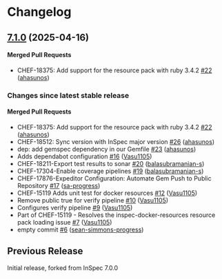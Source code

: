 # Changelog

<!-- latest_release 7.1.0 -->
## [7.1.0](https://github.com/inspec/inspec-docker-resources/tree/7.1.0) (2025-04-16)

#### Merged Pull Requests
- CHEF-18375: Add support for the resource pack with ruby 3.4.2 [#22](https://github.com/inspec/inspec-docker-resources/pull/22) ([ahasunos](https://github.com/ahasunos))
<!-- latest_release -->

<!-- release_rollup -->
### Changes since latest stable release

#### Merged Pull Requests
- CHEF-18375: Add support for the resource pack with ruby 3.4.2 [#22](https://github.com/inspec/inspec-docker-resources/pull/22) ([ahasunos](https://github.com/ahasunos)) <!-- 7.1.0 -->
- CHEF-18512: Sync version with InSpec major version [#26](https://github.com/inspec/inspec-docker-resources/pull/26) ([ahasunos](https://github.com/ahasunos)) <!-- 7.0.0 -->
- dep: add gemspec dependency in our Gemfile [#23](https://github.com/inspec/inspec-docker-resources/pull/23) ([ahasunos](https://github.com/ahasunos)) <!-- 0.3.9 -->
- Adds dependabot configuration [#16](https://github.com/inspec/inspec-docker-resources/pull/16) ([Vasu1105](https://github.com/Vasu1105)) <!-- 0.3.8 -->
- CHEF-18211-Export test results to sonar [#20](https://github.com/inspec/inspec-docker-resources/pull/20) ([balasubramanian-s](https://github.com/balasubramanian-s)) <!-- 0.3.7 -->
- CHEF-17304-Enable coverage pipelines [#19](https://github.com/inspec/inspec-docker-resources/pull/19) ([balasubramanian-s](https://github.com/balasubramanian-s)) <!-- 0.3.6 -->
-  CHEF-17876-Expeditor Configuration: Automate Gem Push to Public Repository [#17](https://github.com/inspec/inspec-docker-resources/pull/17) ([sa-progress](https://github.com/sa-progress)) <!-- 0.3.5 -->
- CHEF-15119 Adds unit test for docker resources [#12](https://github.com/inspec/inspec-docker-resources/pull/12) ([Vasu1105](https://github.com/Vasu1105)) <!-- 0.3.4 -->
- Remove public true for verify pipeline [#10](https://github.com/inspec/inspec-docker-resources/pull/10) ([Vasu1105](https://github.com/Vasu1105)) <!-- 0.3.3 -->
- Configures verify pipeline [#9](https://github.com/inspec/inspec-docker-resources/pull/9) ([Vasu1105](https://github.com/Vasu1105)) <!-- 0.3.2 -->
- Part of CHEF-15119 - Resolves the inspec-docker-resources resource pack loading issue [#7](https://github.com/inspec/inspec-docker-resources/pull/7) ([Vasu1105](https://github.com/Vasu1105)) <!-- 0.3.1 -->
- empty commit [#6](https://github.com/inspec/inspec-docker-resources/pull/6) ([sean-simmons-progress](https://github.com/sean-simmons-progress)) <!-- 0.3.0 -->
<!-- release_rollup -->

<!-- latest_stable_release -->
<!-- latest_stable_release -->

## Previous Release

Initial release, forked from InSpec 7.0.0
